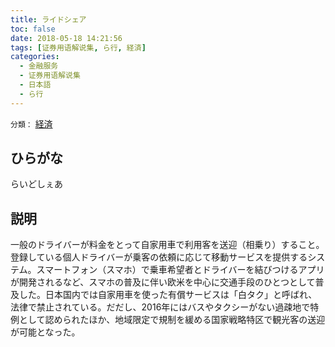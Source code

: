```yaml
---
title: ライドシェア
toc: false
date: 2018-05-18 14:21:56
tags: [证券用语解说集, ら行, 経済]
categories:
  - 金融服务
  - 证券用语解说集
  - 日本語
  - ら行
---
```


`分類：` [経済](/tags/経済/)

## ひらがな

らいどしぇあ

## 説明

一般のドライバーが料金をとって自家用車で利用客を送迎（相乗り）すること。登録している個人ドライバーが乗客の依頼に応じて移動サービスを提供するシステム。スマートフォン（スマホ）で乗車希望者とドライバーを結びつけるアプリが開発されるなど、スマホの普及に伴い欧米を中心に交通手段のひとつとして普及した。日本国内では自家用車を使った有償サービスは「白タク」と呼ばれ、法律で禁止されている。だだし、2016年にはバスやタクシーがない過疎地で特例として認められたほか、地域限定で規制を緩める国家戦略特区で観光客の送迎が可能となった。

